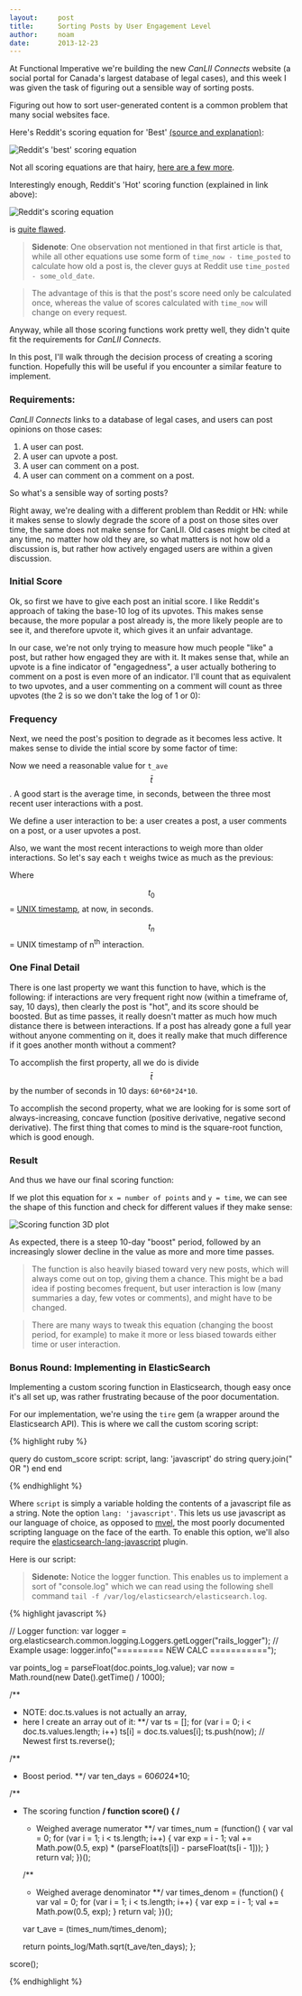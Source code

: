 ```yaml
---
layout:     post
title:      Sorting Posts by User Engagement Level
author:     noam
date:       2013-12-23
---
```


At Functional Imperative we're building the new *CanLII Connects* website (a social portal for Canada's largest database of legal cases), and this week I was given the task of figuring out a sensible way of sorting posts.

Figuring out how to sort user-generated content is a common problem that many social websites face.

Here's Reddit's scoring equation for 'Best' [(source and explanation)](http://www.evanmiller.org/how-not-to-sort-by-average-rating.html):

![Reddit's 'best' scoring equation](http://clusterfoo.com/assets/images/2014/reddit_best.png)

Not all scoring equations are that hairy, [here are a few more](http://moz.com/blog/reddit-stumbleupon-delicious-and-hacker-news-algorithms-exposed).

Interestingly enough, Reddit's 'Hot' scoring function (explained in link above):

![Reddit's scoring equation](http://clusterfoo.com/assets/images/2014/reddit_hot_algo.png)

is [quite flawed](http://technotes.iangreenleaf.com/posts/2013-12-09-reddits-empire-is-built-on-a-flawed-algorithm.html).

> **Sidenote**: One observation not mentioned in that first article is that, while all other equations use some form of `time_now - time_posted` to calculate how old a post is, the clever guys at Reddit use `time_posted - some_old_date`.

> The advantage of this is that the post's score need only be calculated once, whereas the value of scores calculated with `time_now` will change on every request.

Anyway, while all those scoring functions work pretty well, they didn't quite
fit the requirements for *CanLII Connects*.

In this post, I'll walk through the decision process of creating a scoring
function. Hopefully this will be useful if you encounter a similar feature to
implement.

### Requirements:

*CanLII Connects* links to a database of legal cases, and users can post opinions on those cases:

1. A user can post.
2. A user can upvote a post.
3. A user can comment on a post.
4. A user can comment on a comment on a post.

So what's a sensible way of sorting posts?

Right away, we're dealing with a different problem than Reddit or HN: while it makes sense to slowly degrade the score of a post on those sites over time, the same does not make sense for CanLII. Old cases might be cited at any time, no matter how old they are, so what matters is not how old a discussion is, but rather how actively engaged users are within a given discussion.

### Initial Score

Ok, so first we have to give each post an initial score. I like Reddit's approach of taking the base-10 log of its upvotes. This makes sense because, the more popular a post already is, the more likely people are to see it, and therefore upvote it, which gives it an unfair advantage. 

In our case, we're not only trying to measure how much people "like" a post, but rather how engaged they are with it. It makes sense that, while an upvote is a fine indicator of "engagedness", a user actually bothering to comment on a post is even more of an indicator. I'll count that as equivalent to two upvotes, and a user commenting on a comment will count as three upvotes (the 2 is so we don't take the log of 1 or 0): 

<script type="math/tex; mode=display">
    log_{10}(2 + u + 2c + 3cc)
</script>

### Frequency

Next, we need the post's position to degrade as it becomes less active. It makes
sense to divide the intial score by some factor of time:

<script type="math/tex; mode=display">
    \cfrac{ log_{10} (2+u+2c+3cc) }{ \bar{t} }
</script>

Now we need a reasonable value for <span class="mj">`t_ave`</span>$$ \bar{ t } $$. A good start is the average time, in seconds, between the three most recent user interactions with a post. 

We define a user interaction to be: a user creates a post, a user comments on a post, or a user upvotes a post.

Also, we want the most recent interactions to weigh more than older interactions. So let's say each `t` weighs twice as much as the previous:

<script type="math/tex; mode=display">
    \bar{ t } = \cfrac{\sum\_{i=1}^3 \left(\frac{1}{2}\right)^{i-1} * (t_i - t\_{i-1}) }{ \sum\_{i=1}^3  \left(\frac{1}{2}\right)^{i-1}}
</script>

Where

$$ t_0 $$ = [UNIX timestamp](http://en.wikipedia.org/wiki/Unix_time), at now, in seconds.

$$ t_n $$ = UNIX timestamp of n<sup>th</sup> interaction.

### One Final Detail

There is one last property we want this function to have, which is the following: if interactions are very frequent right now (within a timeframe of, say, 10 days), then clearly the post is "hot", and its score should be boosted. But as time passes, it really doesn't matter as much how much distance there is between interactions. If a post has already gone a full year without anyone commenting on it, does it really make that much difference if it goes another month without a comment?

To accomplish the first property, all we do is divide $$ \bar{ t }$$ by the number of seconds in 10 days: `60*60*24*10`.

To accomplish the second property, what we are looking for is some sort of always-increasing, concave function (positive derivative, negative second derivative). The first thing that comes to mind is the square-root function, which is good enough.

### Result

And thus we have our final scoring function:

<script type="math/tex; mode=display">
    \cfrac{ log_{10} (2 + u + 2c + 3cc) }{ \sqrt{ \bar{t}/60 * 60 * 24 * 10 }}
</script>

If we plot this equation for `x = number of points` and `y = time`, we can see the shape of this function and check for different values if they make sense:

![Scoring function 3D plot](http://clusterfoo.com/assets/images/2014/scoring_function_shape_2.jpg)

As expected, there is a steep 10-day "boost" period, followed by an increasingly  slower decline in the value as more and more time passes.

> The function is also heavily biased toward very new posts, which will always come
out on top, giving them a chance. This might be a bad idea if posting becomes 
frequent, but user interaction is low (many summaries a day, few votes or comments), 
and might have to be changed.

> There are many ways to tweak this equation (changing the boost period, for example)
to make it more or less biased towards either time or user interaction.

### Bonus Round: Implementing in ElasticSearch

Implementing a custom scoring function in Elasticsearch, though easy once it's all set up, was rather frustrating because of the poor documentation.

For our implementation, we're using the `tire` gem (a wrapper around the Elasticsearch API). This is where we call the custom scoring script:

{% highlight ruby %}

query do
  custom_score script: script, lang: 'javascript' do
    string query.join(" OR ")
  end
end

{% endhighlight %}

Where `script` is simply a variable holding the contents of a javascript file as a string. Note the option `lang: 'javascript'`. This lets us use javascript as our language of choice, as opposed to [mvel](http://mvel.codehaus.org/), the most poorly documented scripting language on the face of the earth. To enable this option, we'll also require the [elasticsearch-lang-javascript](https://github.com/elasticsearch/elasticsearch-lang-javascript) plugin.

Here is our script:

> **Sidenote:** Notice the logger function. This enables us to implement a sort of "console.log"
which we can read using the following shell command `tail -f /var/log/elasticsearch/elasticsearch.log`.

{% highlight javascript %}

// Logger function:
var logger = org.elasticsearch.common.logging.Loggers.getLogger("rails_logger");
// Example usage:
logger.info("========= NEW CALC ===========");

var points_log = parseFloat(doc.points_log.value);
var now = Math.round(new Date().getTime() / 1000);

/**
* NOTE: doc.ts.values is not actually an array,
* here I create an array out of it:
**/
var ts = [];
for (var i = 0; i < doc.ts.values.length; i++) ts[i] = doc.ts.values[i];
ts.push(now);
// Newest first
ts.reverse();

/**
* Boost period.
**/
var ten_days = 60*60*24*10;

/**
* The scoring function
**/
function score() {
  /**
  * Weighed average numerator
  **/
  var times_num = (function() {
    var val = 0;
    for (var i = 1; i < ts.length; i++) {
      var exp = i - 1;
      val += Math.pow(0.5, exp) * 
             (parseFloat(ts[i]) -
             parseFloat(ts[i - 1]));
    }
    return val;
  })();

  /**
  * Weighed average denominator
  **/
  var times_denom = (function() {
    var val = 0;
    for (var i = 1; i < ts.length; i++) {
      var exp = i - 1;
      val += Math.pow(0.5, exp);
    }
    return val;
  })();

  var t_ave = (times_num/times_denom);

  return points_log/Math.sqrt(t_ave/ten_days);
};

score();

{% endhighlight %}